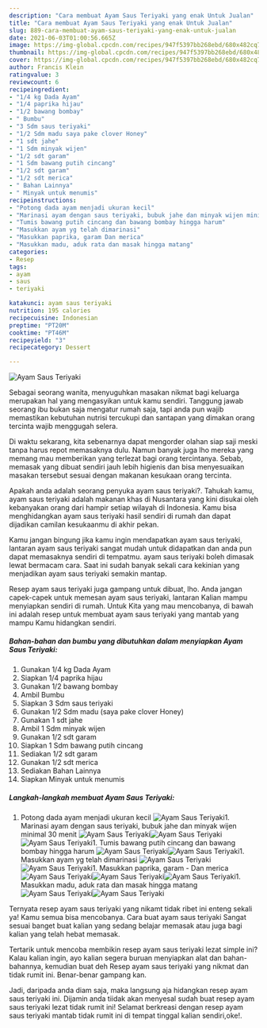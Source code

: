 ```yaml
---
description: "Cara membuat Ayam Saus Teriyaki yang enak Untuk Jualan"
title: "Cara membuat Ayam Saus Teriyaki yang enak Untuk Jualan"
slug: 889-cara-membuat-ayam-saus-teriyaki-yang-enak-untuk-jualan
date: 2021-06-03T01:00:56.665Z
image: https://img-global.cpcdn.com/recipes/947f5397bb268ebd/680x482cq70/ayam-saus-teriyaki-foto-resep-utama.jpg
thumbnail: https://img-global.cpcdn.com/recipes/947f5397bb268ebd/680x482cq70/ayam-saus-teriyaki-foto-resep-utama.jpg
cover: https://img-global.cpcdn.com/recipes/947f5397bb268ebd/680x482cq70/ayam-saus-teriyaki-foto-resep-utama.jpg
author: Francis Klein
ratingvalue: 3
reviewcount: 6
recipeingredient:
- "1/4 kg Dada Ayam"
- "1/4 paprika hijau"
- "1/2 bawang bombay"
- " Bumbu"
- "3 Sdm saus teriyaki"
- "1/2 Sdm madu saya pake clover Honey"
- "1 sdt jahe"
- "1 Sdm minyak wijen"
- "1/2 sdt garam"
- "1 Sdm bawang putih cincang"
- "1/2 sdt garam"
- "1/2 sdt merica"
- " Bahan Lainnya"
- " Minyak untuk menumis"
recipeinstructions:
- "Potong dada ayam menjadi ukuran kecil"
- "Marinasi ayam dengan saus teriyaki, bubuk jahe dan minyak wijen minimal 30 menit"
- "Tumis bawang putih cincang dan bawang bombay hingga harum"
- "Masukkan ayam yg telah dimarinasi"
- "Masukkan paprika, garam Dan merica"
- "Masukkan madu, aduk rata dan masak hingga matang"
categories:
- Resep
tags:
- ayam
- saus
- teriyaki

katakunci: ayam saus teriyaki 
nutrition: 195 calories
recipecuisine: Indonesian
preptime: "PT20M"
cooktime: "PT46M"
recipeyield: "3"
recipecategory: Dessert

---
```



![Ayam Saus Teriyaki](https://img-global.cpcdn.com/recipes/947f5397bb268ebd/680x482cq70/ayam-saus-teriyaki-foto-resep-utama.jpg)

Sebagai seorang wanita, menyuguhkan masakan nikmat bagi keluarga merupakan hal yang mengasyikan untuk kamu sendiri. Tanggung jawab seorang ibu bukan saja mengatur rumah saja, tapi anda pun wajib memastikan kebutuhan nutrisi tercukupi dan santapan yang dimakan orang tercinta wajib menggugah selera.

Di waktu  sekarang, kita sebenarnya dapat mengorder olahan siap saji meski tanpa harus repot memasaknya dulu. Namun banyak juga lho mereka yang memang mau memberikan yang terlezat bagi orang tercintanya. Sebab, memasak yang dibuat sendiri jauh lebih higienis dan bisa menyesuaikan masakan tersebut sesuai dengan makanan kesukaan orang tercinta. 



Apakah anda adalah seorang penyuka ayam saus teriyaki?. Tahukah kamu, ayam saus teriyaki adalah makanan khas di Nusantara yang kini disukai oleh kebanyakan orang dari hampir setiap wilayah di Indonesia. Kamu bisa menghidangkan ayam saus teriyaki hasil sendiri di rumah dan dapat dijadikan camilan kesukaanmu di akhir pekan.

Kamu jangan bingung jika kamu ingin mendapatkan ayam saus teriyaki, lantaran ayam saus teriyaki sangat mudah untuk didapatkan dan anda pun dapat memasaknya sendiri di tempatmu. ayam saus teriyaki boleh dimasak lewat bermacam cara. Saat ini sudah banyak sekali cara kekinian yang menjadikan ayam saus teriyaki semakin mantap.

Resep ayam saus teriyaki juga gampang untuk dibuat, lho. Anda jangan capek-capek untuk memesan ayam saus teriyaki, lantaran Kalian mampu menyiapkan sendiri di rumah. Untuk Kita yang mau mencobanya, di bawah ini adalah resep untuk membuat ayam saus teriyaki yang mantab yang mampu Kamu hidangkan sendiri.

<!--inarticleads1-->

##### Bahan-bahan dan bumbu yang dibutuhkan dalam menyiapkan Ayam Saus Teriyaki:

1. Gunakan 1/4 kg Dada Ayam
1. Siapkan 1/4 paprika hijau
1. Gunakan 1/2 bawang bombay
1. Ambil  Bumbu
1. Siapkan 3 Sdm saus teriyaki
1. Gunakan 1/2 Sdm madu (saya pake clover Honey)
1. Gunakan 1 sdt jahe
1. Ambil 1 Sdm minyak wijen
1. Gunakan 1/2 sdt garam
1. Siapkan 1 Sdm bawang putih cincang
1. Sediakan 1/2 sdt garam
1. Gunakan 1/2 sdt merica
1. Sediakan  Bahan Lainnya
1. Siapkan  Minyak untuk menumis




<!--inarticleads2-->

##### Langkah-langkah membuat Ayam Saus Teriyaki:

1. Potong dada ayam menjadi ukuran kecil
<img src="//assets-global.cpcdn.com/assets/icons/button_play-2c75c40dde080a61004c1f40b05d8f140eaff45d7e9e6481dc71c63d2e7c4909.png" alt="Ayam Saus Teriyaki">1. Marinasi ayam dengan saus teriyaki, bubuk jahe dan minyak wijen minimal 30 menit
<img src="//assets-global.cpcdn.com/assets/icons/button_play-2c75c40dde080a61004c1f40b05d8f140eaff45d7e9e6481dc71c63d2e7c4909.png" alt="Ayam Saus Teriyaki"><img src="//assets-global.cpcdn.com/assets/icons/button_play-2c75c40dde080a61004c1f40b05d8f140eaff45d7e9e6481dc71c63d2e7c4909.png" alt="Ayam Saus Teriyaki"><img src="//assets-global.cpcdn.com/assets/icons/button_play-2c75c40dde080a61004c1f40b05d8f140eaff45d7e9e6481dc71c63d2e7c4909.png" alt="Ayam Saus Teriyaki">1. Tumis bawang putih cincang dan bawang bombay hingga harum
<img src="//assets-global.cpcdn.com/assets/icons/button_play-2c75c40dde080a61004c1f40b05d8f140eaff45d7e9e6481dc71c63d2e7c4909.png" alt="Ayam Saus Teriyaki"><img src="//assets-global.cpcdn.com/assets/icons/button_play-2c75c40dde080a61004c1f40b05d8f140eaff45d7e9e6481dc71c63d2e7c4909.png" alt="Ayam Saus Teriyaki">1. Masukkan ayam yg telah dimarinasi
<img src="//assets-global.cpcdn.com/assets/icons/button_play-2c75c40dde080a61004c1f40b05d8f140eaff45d7e9e6481dc71c63d2e7c4909.png" alt="Ayam Saus Teriyaki"><img src="//assets-global.cpcdn.com/assets/icons/button_play-2c75c40dde080a61004c1f40b05d8f140eaff45d7e9e6481dc71c63d2e7c4909.png" alt="Ayam Saus Teriyaki">1. Masukkan paprika, garam - Dan merica
<img src="//assets-global.cpcdn.com/assets/icons/button_play-2c75c40dde080a61004c1f40b05d8f140eaff45d7e9e6481dc71c63d2e7c4909.png" alt="Ayam Saus Teriyaki"><img src="//assets-global.cpcdn.com/assets/icons/button_play-2c75c40dde080a61004c1f40b05d8f140eaff45d7e9e6481dc71c63d2e7c4909.png" alt="Ayam Saus Teriyaki"><img src="//assets-global.cpcdn.com/assets/icons/button_play-2c75c40dde080a61004c1f40b05d8f140eaff45d7e9e6481dc71c63d2e7c4909.png" alt="Ayam Saus Teriyaki">1. Masukkan madu, aduk rata dan masak hingga matang
<img src="//assets-global.cpcdn.com/assets/icons/button_play-2c75c40dde080a61004c1f40b05d8f140eaff45d7e9e6481dc71c63d2e7c4909.png" alt="Ayam Saus Teriyaki"><img src="//assets-global.cpcdn.com/assets/icons/button_play-2c75c40dde080a61004c1f40b05d8f140eaff45d7e9e6481dc71c63d2e7c4909.png" alt="Ayam Saus Teriyaki">



Ternyata resep ayam saus teriyaki yang nikamt tidak ribet ini enteng sekali ya! Kamu semua bisa mencobanya. Cara buat ayam saus teriyaki Sangat sesuai banget buat kalian yang sedang belajar memasak atau juga bagi kalian yang telah hebat memasak.

Tertarik untuk mencoba membikin resep ayam saus teriyaki lezat simple ini? Kalau kalian ingin, ayo kalian segera buruan menyiapkan alat dan bahan-bahannya, kemudian buat deh Resep ayam saus teriyaki yang nikmat dan tidak rumit ini. Benar-benar gampang kan. 

Jadi, daripada anda diam saja, maka langsung aja hidangkan resep ayam saus teriyaki ini. Dijamin anda tiidak akan menyesal sudah buat resep ayam saus teriyaki lezat tidak rumit ini! Selamat berkreasi dengan resep ayam saus teriyaki mantab tidak rumit ini di tempat tinggal kalian sendiri,oke!.

